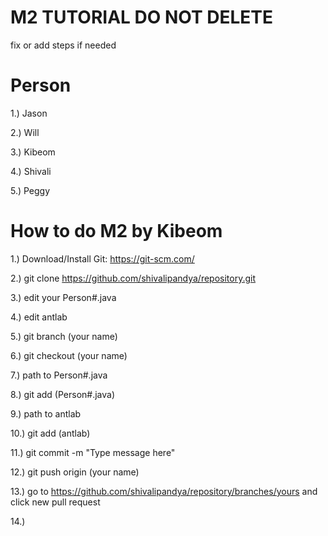 # M2 TUTORIAL DO NOT DELETE
fix or add steps if needed

# Person #
1.) Jason

2.) Will

3.) Kibeom

4.) Shivali

5.) Peggy


# How to do M2 by Kibeom
1.) Download/Install Git: https://git-scm.com/

2.) git clone https://github.com/shivalipandya/repository.git

3.) edit your Person#.java

4.) edit antlab

5.) git branch (your name)

6.) git checkout (your name)

7.) path to Person#.java

8.) git add (Person#.java)

9.) path to antlab

10.) git add (antlab)

11.) git commit -m "Type message here"

12.) git push origin (your name)

13.) go to https://github.com/shivalipandya/repository/branches/yours and click new pull request

14.) 


